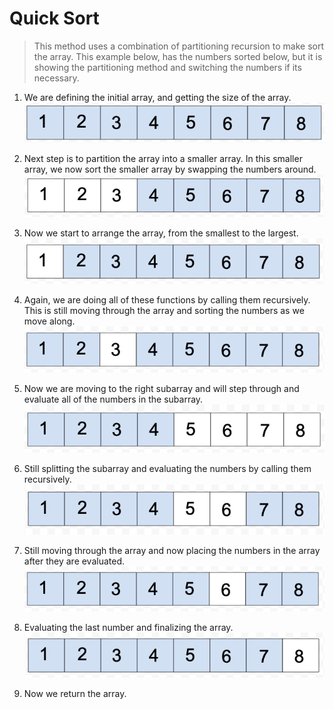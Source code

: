 # Quick Sort

> This method uses a combination of partitioning recursion to make sort the array.  This example below, has the numbers sorted below, but it is showing the partitioning method and switching the numbers if its necessary. 

1. We are defining the initial array, and getting the size of the array. 
![merge-sort](img/one.png)

1. Next step is to partition the array into a smaller array.  In this smaller array, we now sort the smaller array by swapping the numbers around.  
![merge-sort](img/two.png)

1. Now we start to arrange the array, from the smallest to the largest. 
![merge-sort](img/three.png)

1. Again, we are doing all of these functions by calling them recursively.  This is still moving through the array and sorting the numbers as we move along. 
![merge-sort](img/four.png)

1. Now we are moving to the right subarray and will step through and evaluate all of the numbers in the subarray. 
![merge-sort](img/five.png)

1. Still splitting the subarray and evaluating the numbers by calling them recursively. 
![merge-sort](img/six.png)

1. Still moving through the array and now placing the numbers in the array after they are evaluated.
![merge-sort](img/seven.png)

1. Evaluating the last number and finalizing the array. 
![merge-sort](img/eight.png)
1. Now we return the array.  
